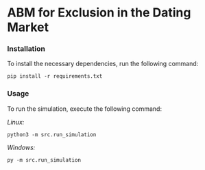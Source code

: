 # ABM for Exclusion in the Dating Market


### Installation
To install the necessary dependencies, run the following command:

```pip install -r requirements.txt```

### Usage
To run the simulation, execute the following command:

*Linux:*

```python3 -m src.run_simulation```

*Windows:*

```py -m src.run_simulation```
